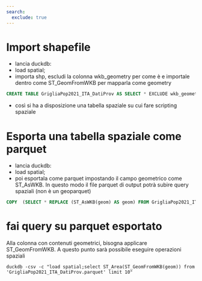```yaml
---
search:
  exclude: true
---
```


# Import shapefile

- lancia duckdb:
- load spatial;
- importa shp, escludi la colonna wkb_geometry per come è e importale dentro come ST_GeomFromWKB per mapparla come geometry

```sql
CREATE TABLE GrigliaPop2021_ITA_DatiProv AS SELECT * EXCLUDE wkb_geometry, ST_GeomFromWKB(wkb_geometry) AS geom FROM ST_Read('GrigliaPop2021_ITA_DatiProv.shp');
```

- così si ha a disposizione una tabella spaziale su cui fare scripting spaziale

# Esporta una tabella spaziale come parquet

- lancia duckdb:
- load spatial;
- poi esportala come parquet impostando il campo geometrico come ST_AsWKB. In questo modo il file parquet di output potrà subire query spaziali (non è un geoparquet)

```sql
COPY  (SELECT * REPLACE (ST_AsWKB(geom) AS geom) FROM GrigliaPop2021_ITA_DatiProv)  TO 'GrigliaPop2021_ITA_DatiProv.parquet' (FORMAT PARQUET, CODEC 'ZSTD');
```

# fai query su parquet esportato

Alla colonna con contenuti geometrici, bisogna applicare ST_GeomFromWKB. A questo punto sarà possibile eseguire operazioni spaziali

```
duckdb -csv -c "load spatial;select ST_Area(ST_GeomFromWKB(geom)) from 'GrigliaPop2021_ITA_DatiProv.parquet' limit 10"
```
